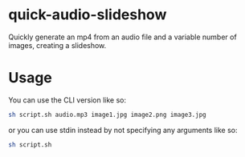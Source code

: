 # quick-audio-slideshow
Quickly generate an mp4 from an audio file and a variable number of images, creating a slideshow.

# Usage
You can use the CLI version like so:
```bash
sh script.sh audio.mp3 image1.jpg image2.png image3.jpg
```
or you can use stdin instead by not specifying any arguments like so:
```bash
sh script.sh
```
